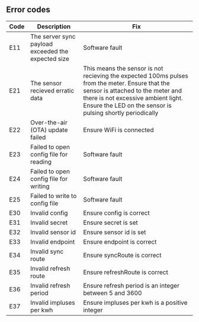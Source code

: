 
## Error codes

Code | Description                                                     | Fix
-----|-----------------------------------------------------------------|------------------------------------------------------------------------------------------------
E11  | The server sync payload exceeded the expected size              | Software fault
E21  | The sensor recieved erratic data                                | This means the sensor is not recieving the expected 100ms pulses from the meter. Ensure that the sensor is attached to the meter and there is not excessive ambient light. Ensure the LED on the sensor is pulsing shortly periodically
E22  | Over-the-air (OTA) update failed                                 | Ensure WiFi is connected
E23  | Failed to open config file for reading                          | Software fault
E24  | Failed to open config file for writing                          | Software fault
E25  | Failed to write to config file                          | Software fault
E30  | Invalid config                          | Ensure config is correct
E31  | Invalid secret                          | Ensure secret is set
E32  | Invalid sensor id                          | Ensure sensor id is set
E33  | Invalid endpoint                          | Ensure endpoint is correct
E34  | Invalid sync route                          | Ensure syncRoute is correct
E35  | Invalid refresh route                      | Ensure refreshRoute is correct
E36  | Invalid refresh period                          | Ensure refresh period is an integer between 5 and 3600
E37  | Invalid impluses per kwh                          | Ensure impluses per kwh is a positive integer 
